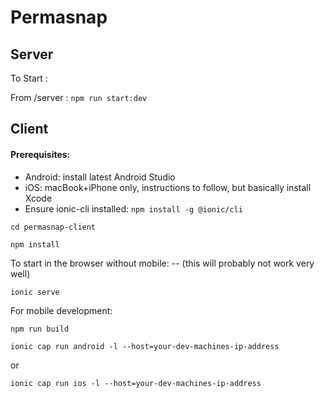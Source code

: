 # Permasnap

## Server

To Start : 

From /server : `npm run start:dev`

## Client

#### Prerequisites:
- Android: install latest Android Studio
- iOS: macBook+iPhone only, instructions to follow, but basically install Xcode
- Ensure ionic-cli installed: `npm install -g @ionic/cli`

`cd permasnap-client`

`npm install`

To start in the browser without mobile: -- (this will probably not work very well)

`ionic serve`

For mobile development:

`npm run build`

`ionic cap run android -l --host=your-dev-machines-ip-address`

or

`ionic cap run ios -l --host=your-dev-machines-ip-address`
